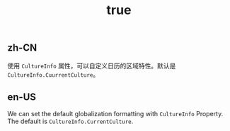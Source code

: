 ﻿---
order: 13
title:
  zh-CN: 国际化
  en-US: Globalization
---

## zh-CN

使用 `CultureInfo` 属性，可以自定义日历的区域特性。默认是 `CultureInfo.CuurrentCulture`。

## en-US

We can set the default globalization formatting with `CultureInfo` Property. The default is `CultureInfo.CurrentCulture`.
